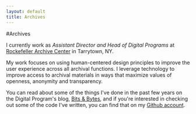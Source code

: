 ```yaml
---
layout: default
title: Archives
---
```


#Archives

I currently work as _Assistant Director and Head of Digital Programs_ at [Rockefeller Archive Center](http://rockarch.org) in Tarrytown, NY.

My work focuses on using human-centered design principles to improve the user experience across all archival functions. I leverage technology to improve access to archival materials in ways that maximize values of openness, anonymity and transparency. 

You can read about some of the things I've done in the past few years on the Digital Program's blog, [Bits & Bytes](http://blog.rockarch.org/?author_name=harnold), and if you're interested in checking out some of the code I've written, you can find that on my [Github account](https://github.com/helrond).
